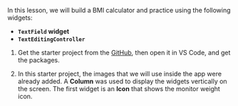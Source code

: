In this lesson, we will build a BMI calculator and practice using the following widgets:

- **`TextField` widget**
- **`TextEditingController`**

1. Get the starter project from the [GitHub](https://github.com/Northwest-content/flutter_bmi_calculator_starter), then open it in VS Code, and get the packages.

2. In this starter project, the images that we will use inside the app were already added. A **Column** was used to display the widgets vertically on the screen. The first widget is an **Icon** that shows the monitor weight icon.
